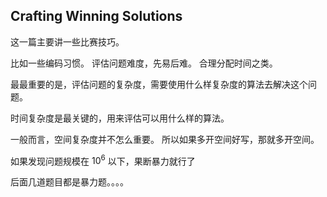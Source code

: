 

## Crafting Winning Solutions

这一篇主要讲一些比赛技巧。

比如一些编码习惯。 评估问题难度，先易后难。 合理分配时间之类。


最最重要的是，评估问题的复杂度，需要使用什么样复杂度的算法去解决这个问题。

时间复杂度是最关键的，用来评估可以用什么样的算法。

一般而言，空间复杂度并不怎么重要。 所以如果多开空间好写，那就多开空间。


如果发现问题规模在 $10^6$ 以下，果断暴力就行了

后面几道题目都是暴力题。。。。